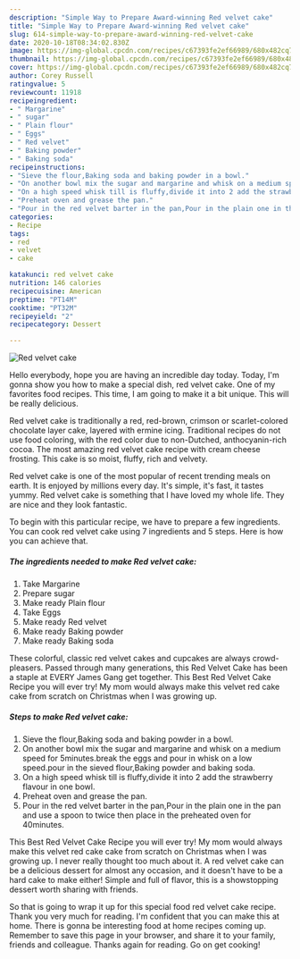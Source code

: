 ```yaml
---
description: "Simple Way to Prepare Award-winning Red velvet cake"
title: "Simple Way to Prepare Award-winning Red velvet cake"
slug: 614-simple-way-to-prepare-award-winning-red-velvet-cake
date: 2020-10-18T08:34:02.830Z
image: https://img-global.cpcdn.com/recipes/c67393fe2ef66989/680x482cq70/red-velvet-cake-recipe-main-photo.jpg
thumbnail: https://img-global.cpcdn.com/recipes/c67393fe2ef66989/680x482cq70/red-velvet-cake-recipe-main-photo.jpg
cover: https://img-global.cpcdn.com/recipes/c67393fe2ef66989/680x482cq70/red-velvet-cake-recipe-main-photo.jpg
author: Corey Russell
ratingvalue: 5
reviewcount: 11918
recipeingredient:
- " Margarine"
- " sugar"
- " Plain flour"
- " Eggs"
- " Red velvet"
- " Baking powder"
- " Baking soda"
recipeinstructions:
- "Sieve the flour,Baking soda and baking powder in a bowl."
- "On another bowl mix the sugar and margarine and whisk on a medium speed for 5minutes.break the eggs and pour in whisk on a low speed.pour in the sieved flour,Baking powder and baking soda."
- "On a high speed whisk till is fluffy,divide it into 2 add the strawberry flavour in one bowl."
- "Preheat oven and grease the pan."
- "Pour in the red velvet barter in the pan,Pour in the plain one in the pan and use a spoon to twice then place in the preheated oven for 40minutes."
categories:
- Recipe
tags:
- red
- velvet
- cake

katakunci: red velvet cake 
nutrition: 146 calories
recipecuisine: American
preptime: "PT14M"
cooktime: "PT32M"
recipeyield: "2"
recipecategory: Dessert

---
```



![Red velvet cake](https://img-global.cpcdn.com/recipes/c67393fe2ef66989/680x482cq70/red-velvet-cake-recipe-main-photo.jpg)

Hello everybody, hope you are having an incredible day today. Today, I'm gonna show you how to make a special dish, red velvet cake. One of my favorites food recipes. This time, I am going to make it a bit unique. This will be really delicious.

Red velvet cake is traditionally a red, red-brown, crimson or scarlet-colored chocolate layer cake, layered with ermine icing. Traditional recipes do not use food coloring, with the red color due to non-Dutched, anthocyanin-rich cocoa. The most amazing red velvet cake recipe with cream cheese frosting. This cake is so moist, fluffy, rich and velvety.

Red velvet cake is one of the most popular of recent trending meals on earth. It is enjoyed by millions every day. It's simple, it's fast, it tastes yummy. Red velvet cake is something that I have loved my whole life. They are nice and they look fantastic.


To begin with this particular recipe, we have to prepare a few ingredients. You can cook red velvet cake using 7 ingredients and 5 steps. Here is how you can achieve that.

<!--inarticleads1-->

##### The ingredients needed to make Red velvet cake:

1. Take  Margarine
1. Prepare  sugar
1. Make ready  Plain flour
1. Take  Eggs
1. Make ready  Red velvet
1. Make ready  Baking powder
1. Make ready  Baking soda


These colorful, classic red velvet cakes and cupcakes are always crowd-pleasers. Passed through many generations, this Red Velvet Cake has been a staple at EVERY James Gang get together. This Best Red Velvet Cake Recipe you will ever try! My mom would always make this velvet red cake cake from scratch on Christmas when I was growing up. 

<!--inarticleads2-->

##### Steps to make Red velvet cake:

1. Sieve the flour,Baking soda and baking powder in a bowl.
1. On another bowl mix the sugar and margarine and whisk on a medium speed for 5minutes.break the eggs and pour in whisk on a low speed.pour in the sieved flour,Baking powder and baking soda.
1. On a high speed whisk till is fluffy,divide it into 2 add the strawberry flavour in one bowl.
1. Preheat oven and grease the pan.
1. Pour in the red velvet barter in the pan,Pour in the plain one in the pan and use a spoon to twice then place in the preheated oven for 40minutes.


This Best Red Velvet Cake Recipe you will ever try! My mom would always make this velvet red cake cake from scratch on Christmas when I was growing up. I never really thought too much about it. A red velvet cake can be a delicious dessert for almost any occasion, and it doesn&#39;t have to be a hard cake to make either! Simple and full of flavor, this is a showstopping dessert worth sharing with friends. 

So that is going to wrap it up for this special food red velvet cake recipe. Thank you very much for reading. I'm confident that you can make this at home. There is gonna be interesting food at home recipes coming up. Remember to save this page in your browser, and share it to your family, friends and colleague. Thanks again for reading. Go on get cooking!

